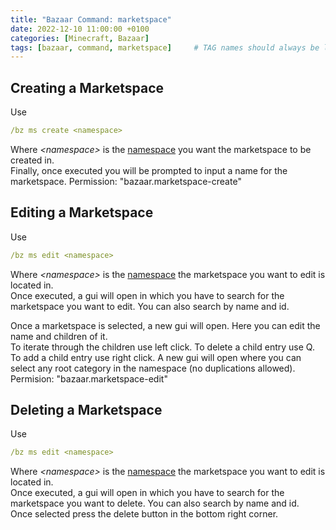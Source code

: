 ```yaml
---
title: "Bazaar Command: marketspace"
date: 2022-12-10 11:00:00 +0100
categories: [Minecraft, Bazaar]
tags: [bazaar, command, marketspace]     # TAG names should always be lowercase
---
```


## Creating a Marketspace
Use
```yaml 
/bz ms create <namespace>
```
Where *\<namespace>* is the [namespace]({{site.baseurl}}/posts/bazaar-namespace) you want the marketspace to be created in. \
Finally, once executed you will be prompted to input a name for the marketspace.
Permission: "bazaar.marketspace-create"

## Editing a Marketspace
Use
```yaml 
/bz ms edit <namespace>
```
Where *\<namespace>* is the [namespace]({{site.baseurl}}/posts/bazaar-namespace) the marketspace you want to edit is located in. \
Once executed, a gui will open in which you have to search for the marketspace you want to edit. You can also search by name and id.

Once a marketspace is selected, a new gui will open. Here you can edit the name and children of it. \
To iterate through the children use left click.
To delete a child entry use Q.
To add a child entry use right click. A new gui will open where you can select any root category in the namespace (no duplications allowed).
Permision: "bazaar.marketspace-edit"

## Deleting a Marketspace
Use
```yaml 
/bz ms edit <namespace>
```
Where *\<namespace>* is the [namespace]({{site.baseurl}}/posts/bazaar-namespace) the marketspace you want to edit is located in. \
Once executed, a gui will open in which you have to search for the marketspace you want to delete. You can also search by name and id. \
Once selected press the delete button in the bottom right corner.